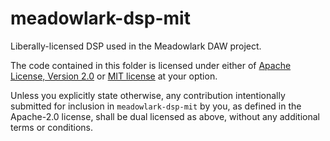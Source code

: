 # meadowlark-dsp-mit

Liberally-licensed DSP used in the Meadowlark DAW project.

The code contained in this folder is licensed under either of [Apache License, Version 2.0](LICENSE-APACHE) or [MIT license](LICENSE-MIT) at your option.

Unless you explicitly state otherwise, any contribution intentionally submitted for inclusion in `meadowlark-dsp-mit` by you, as defined in the Apache-2.0 license, shall be dual licensed as above, without any additional terms or conditions.
